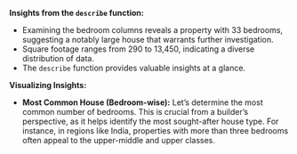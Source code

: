 **Insights from the `describe` function:**

- Examining the bedroom columns reveals a property with 33 bedrooms, suggesting a notably large house that warrants further investigation.
- Square footage ranges from 290 to 13,450, indicating a diverse distribution of data.
- The `describe` function provides valuable insights at a glance.

**Visualizing Insights:**

- **Most Common House (Bedroom-wise):**
  Let’s determine the most common number of bedrooms. This is crucial from a builder’s perspective, as it helps identify the most sought-after house type. For instance, in regions like India, properties with more than three bedrooms often appeal to the upper-middle and upper classes.

